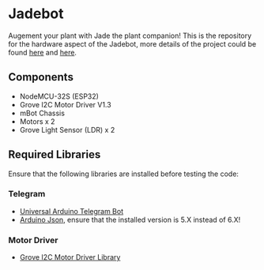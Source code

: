 # Jadebot
Augement your plant with Jade the plant companion! This is the repository for the hardware aspect of the Jadebot, more details of the project could be found [here](https://cyaninfinite.com/hack-n-roll-2020) and [here](https://devpost.com/software/jade-companion).

## Components
- NodeMCU-32S (ESP32)
- Grove I2C Motor Driver V1.3
- mBot Chassis
- Motors x 2
- Grove Light Sensor (LDR) x 2

## Required Libraries
Ensure that the following libraries are installed before testing the code:
### Telegram
- [Universal Arduino Telegram Bot](https://github.com/witnessmenow/Universal-Arduino-Telegram-Bot) 
- [Arduino Json](https://github.com/bblanchon/ArduinoJson), ensure that the installed version is 5.X instead of 6.X!
### Motor Driver
- [Grove I2C Motor Driver Library](https://github.com/Seeed-Studio/Grove_I2C_Motor_Driver)
